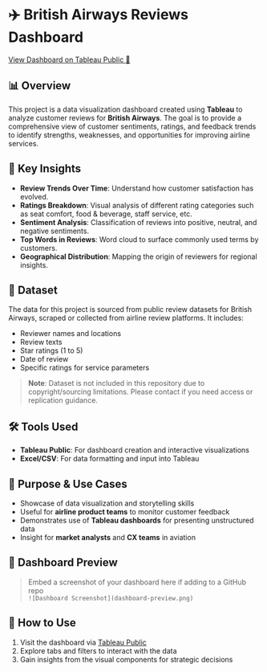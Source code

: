 # ✈️ British Airways Reviews Dashboard
[View Dashboard on Tableau Public 🔗](https://public.tableau.com/views/BritishAirwaysReviews_17441099641920/BritishAirwaysReviewsDashboard?:language=en-US&:sid=&:redirect=auth&:display_count=n&:origin=viz_share_link)

## 📊 Overview
This project is a data visualization dashboard created using **Tableau** to analyze customer reviews for **British Airways**. The goal is to provide a comprehensive view of customer sentiments, ratings, and feedback trends to identify strengths, weaknesses, and opportunities for improving airline services.

## 🚀 Key Insights
- **Review Trends Over Time**: Understand how customer satisfaction has evolved.
- **Ratings Breakdown**: Visual analysis of different rating categories such as seat comfort, food & beverage, staff service, etc.
- **Sentiment Analysis**: Classification of reviews into positive, neutral, and negative sentiments.
- **Top Words in Reviews**: Word cloud to surface commonly used terms by customers.
- **Geographical Distribution**: Mapping the origin of reviewers for regional insights.

## 📂 Dataset
The data for this project is sourced from public review datasets for British Airways, scraped or collected from airline review platforms. It includes:

- Reviewer names and locations  
- Review texts  
- Star ratings (1 to 5)  
- Date of review  
- Specific ratings for service parameters  

> **Note**: Dataset is not included in this repository due to copyright/sourcing limitations. Please contact if you need access or replication guidance.

## 🛠 Tools Used
- **Tableau Public**: For dashboard creation and interactive visualizations
- **Excel/CSV**: For data formatting and input into Tableau

## 🧠 Purpose & Use Cases
- Showcase of data visualization and storytelling skills  
- Useful for **airline product teams** to monitor customer feedback  
- Demonstrates use of **Tableau dashboards** for presenting unstructured data  
- Insight for **market analysts** and **CX teams** in aviation

## 📸 Dashboard Preview
> Embed a screenshot of your dashboard here if adding to a GitHub repo  
> `![Dashboard Screenshot](dashboard-preview.png)`

## 📌 How to Use
1. Visit the dashboard via [Tableau Public](https://public.tableau.com/views/BritishAirwaysReviews_17441099641920/BritishAirwaysReviewsDashboard?:language=en-US&:sid=&:redirect=auth&:display_count=n&:origin=viz_share_link)
2. Explore tabs and filters to interact with the data
3. Gain insights from the visual components for strategic decisions
